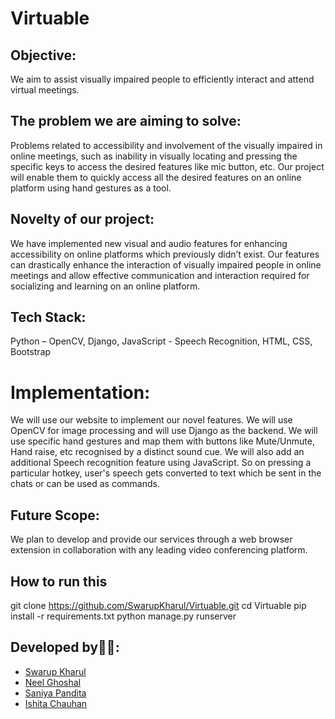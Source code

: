 # Virtuable
## Objective: 

We aim to assist visually impaired people to efficiently
interact and attend virtual meetings.

## The problem we are aiming to solve: 

Problems related to accessibility and involvement of the visually impaired in online
meetings, such as inability in visually locating and pressing the
specific keys to access the desired features like mic button, etc. Our
project will enable them to quickly access all the desired features on an
online platform using hand gestures as a tool.

## Novelty of our project: 

We have implemented new visual and audio features for enhancing accessibility on online platforms which previously
didn’t exist. Our features can drastically enhance the interaction of
visually impaired people in online meetings and allow effective
communication and interaction required for socializing and learning on an
online platform.


 ## Tech Stack: 

Python – OpenCV, Django,
JavaScript - Speech Recognition,
 HTML, CSS, Bootstrap
 
 
# Implementation: 

We will use our website to implement our novel
features. We will use OpenCV for image processing and will use Django as
the backend. We will use specific hand gestures and map them with buttons
like Mute/Unmute, Hand raise, etc recognised by a distinct sound cue. We
will also add an additional Speech recognition feature using JavaScript.
So on pressing a particular hotkey, user's speech gets converted to text
which be sent in the chats or can be used as commands.

## Future Scope:

We plan to develop and provide our services through a web browser extension in collaboration with any leading video conferencing platform.

## How to run this
git clone https://github.com/SwarupKharul/Virtuable.git
cd Virtuable
pip install -r requirements.txt
python manage.py runserver

## Developed by:office_worker::
- [Swarup Kharul](https://github.com/SwarupKharul)
- [Neel Ghoshal](https://github.com/NeelGhoshal)
- [Saniya Pandita](https://github.com/Saby-Bishops)
- [Ishita Chauhan](https://github.com/ishizzz)




